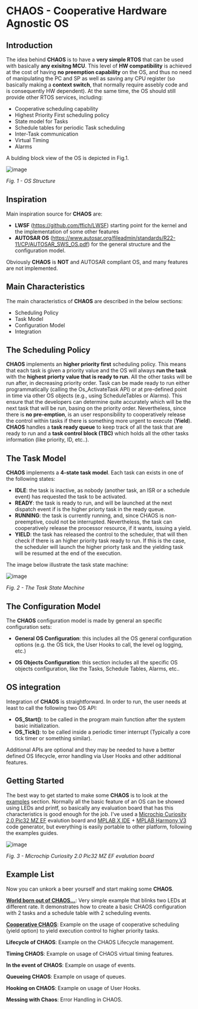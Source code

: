 # CHAOS - Cooperative Hardware Agnostic OS

## Introduction
The idea behind **CHAOS** is to have a **very simple RTOS** that can be used with basically **any exisitng MCU**. This level of **HW compatibility** is achieved at the cost of having **no preemption capability** on the OS, and thus no need of manipulating the PC and SP as well as saving any CPU register (so basically making a **context switch**, that normally require assebly code and is consequently HW dependent). At the same time, the OS should still provide other RTOS services, including:

- Cooperative scheduling capability
- Highest Priority First scheduling policy
- State model for Tasks
- Schedule tables for periodic Task scheduling
- Inter-Task communication
- Virtual Timing
- Alarms

A bulding block view of the OS is depicted in Fig.1.

![image](https://github.com/ffich/CHAOS/assets/59200746/d0c19695-94ce-4739-b5a8-22973461fb22)

*Fig. 1 - OS Structure*

## Inspiration
Main inspiration source for **CHAOS** are:

- **LWSF** (https://github.com/ffich/LWSF) starting point for the kernel and the implementation of some other features
- **AUTOSAR OS** (https://www.autosar.org/fileadmin/standards/R22-11/CP/AUTOSAR_SWS_OS.pdf) for the general structure and the configuration model.

Obviously **CHAOS** is **NOT** and AUTOSAR compliant OS, and many features are not implemented.

## Main Characteristics
The main characteristics of **CHAOS** are described in the below sections:
- Scheduling Policy
- Task Model
- Configuration Model
- Integration

## The Scheduling Policy
**CHAOS** implements an **higher priority first** scheduling policy. This means that each task is given a priority value and the OS will always **run the task** with the **highest priorty value that is ready to run**. All the other tasks will be run after, in decreasing priority order. Task can be made ready to run either programmatically (calling the Os_ActivateTask API) or at pre-defined point in time via other OS objects (e.g., using ScheduleTables or Alarms).
This ensure that the developers can determine quite accurately which will be the next task that will be run, basing on the priority order. Nevertheless, since there is **no pre-emption**, is an user responsibility to cooperatively release the control within tasks if there is something more urgent to execute (**Yield**). **CHAOS** handles a **task ready queue** to keep track of all the task that are ready to run and a **task control block (TBC)** which holds all the other tasks information (like priority, ID, etc..).

## The Task Model
**CHAOS** implements a **4-state task model**. Each task can exists in one of the following states:

- **IDLE**: the task is inactive, as nobody (another task, an ISR or a schedule event) has requested the task to be activated.
- **READY**: the task is ready to run, and will be launched at the next dispatch event if is the higher priorty task in the ready queue.
- **RUNNING**: the task is currently running, and, since CHAOS is non-preemptive, could not be interrupted. Nevertheless, the task can cooperatively release the processor resource, if it wants, issuing a yield.
- **YIELD**: the task has released the control to the scheduler, that will then check if there is an higher priority task ready to run. If this is the case, the scheduler will launch the higher priorty task and the yielding task will be resumed at the end of the execution.

The image below illustrate the task state machine:

![image](https://github.com/ffich/CHAOS/assets/59200746/d1c98f89-bda3-40ea-9ec2-616a8c2a789a)

*Fig. 2 - The Task State Machine*

## The Configuration Model
The **CHAOS** configuration model is made by general an specific configuration sets:

- **General OS Configuration**: this includes all the OS general configuration options (e.g. the OS tick, the User Hooks to call, the level og logging, etc.)

- **OS Objects Configuration**: this section includes all the specific OS objects configuration, like the Tasks, Schedule Tables, Alarms, etc..

## OS integration
Integration of **CHAOS** is straightforward. In order to run, the user needs at least to call the following two OS API:

- **OS_Start()**: to be called in the program main function after the system basic initialization.
- **OS_Tick()**: to be called inside a periodic timer interrupt (Typically a core tick timer or something similar).

Additional APIs are optional and they may be needed to have a better defined OS lifecycle, error handling via User Hooks and other additional features.

## Getting Started
The best way to get started to make some **CHAOS** is to look at the [examples](https://github.com/ffich/CHAOS/tree/main/examples) section. Normally all the basic feature of an OS can be showed using LEDs and printf, so basically any evaluation board that has this characteristics is good enough for the job. I've used a [Microchip Curiosity 2.0 Pic32 MZ EF](https://www.microchip.com/en-us/development-tool/dm320209) evalution board and [MPLAB X IDE](https://www.microchip.com/en-us/tools-resources/develop/mplab-x-ide) + [MPLAB Harmony V3](https://www.microchip.com/en-us/tools-resources/configure/mplab-harmony) code generator, but everything is easily portable to other platform, following the examples guides. 

![image](https://github.com/ffich/CHAOS/assets/59200746/33cdfd6b-bde9-4cc2-b57a-0d35b5831352)

*Fig. 3 - Microchip Curiosity 2.0 Pic32 MZ EF evalution board*

## Example List
Now you can unkork a beer yourself and start making some **CHAOS**.

[**World born out of CHAOS...**](https://github.com/ffich/CHAOS/tree/main/examples/10_HelloWorld): Very simple example that blinks two LEDs at different rate. It demonstrates how to create a basic CHAOS configuration with 2 tasks and a schedule table with 2 scheduling events.

[**Cooperative CHAOS**](https://github.com/ffich/CHAOS/tree/main/examples/20_CooperativeScheduling): Example on the usage of cooperative scheduling (yield option) to yield execution control to higher priority tasks.

**Lifecycle of CHAOS**: Example on the CHAOS Lifecycle management.

**Timing CHAOS**: Example on usage of CHAOS virtual timing features.

**In the event of CHAOS**: Example on usage of events.

**Queueing CHAOS**: Example on usage of queues.

**Hooking on CHAOS**: Example on usage of User Hooks.

**Messing with Chaos**: Error Handling in CHAOS.

